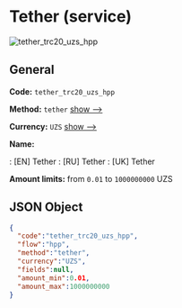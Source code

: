 
# Tether (service) 
![tether_trc20_uzs_hpp](https://static.openfintech.io/payment_methods/tether_trc20_uzs_hpp/logo.svg?w=400&c=v0.59.26#w200)  

## General 
 
**Code:** `tether_trc20_uzs_hpp` 
 
**Method:** `tether` 
 [show -->](/payment-methods/tether/) 
 
**Currency:** `UZS` [show -->](/currencies/UZS/) 
 
**Name:** 
 
:	[EN] Tether 
:	[RU] Tether 
:	[UK] Tether 
 
**Amount limits:** from `0.01` to `1000000000` UZS 

## JSON Object 

```json
{
  "code":"tether_trc20_uzs_hpp",
  "flow":"hpp",
  "method":"tether",
  "currency":"UZS",
  "fields":null,
  "amount_min":0.01,
  "amount_max":1000000000
}
```  
